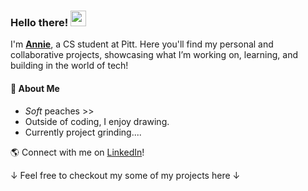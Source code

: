 ### Hello there! <img src="https://emojis.slackmojis.com/emojis/images/1643514596/5999/meow_party.gif?1643514596" width="25"/>

I'm [**Annie**](https://annied11.github.io/Website-Portforlio/), a CS student at Pitt. Here you'll find my personal and collaborative projects, showcasing what I’m working on, learning, and building in the world of tech!

#### 🌱 About Me
- _Soft_ peaches >>
- Outside of coding, I enjoy drawing.
- Currently project grinding....

🌎 Connect with me on [LinkedIn](https://www.linkedin.com/in/wanyidai/)!

↓ Feel free to checkout my some of my projects here ↓

<!--
**annied11/annied11** is a ✨ _special_ ✨ repository because its `README.md` (this file) appears on your GitHub profile.

Here are some ideas to get you started:

- 🔭 I’m currently working on ...
- 🌱 I’m currently learning ...
- 👯 I’m looking to collaborate on ...
- 🤔 I’m looking for help with ...
- 💬 Ask me about ...
- 📫 How to reach me: ...
- 😄 Pronouns: ...
- ⚡ Fun fact: ...
-->
